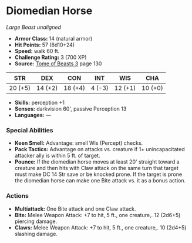 # Diomedian Horse

*Large* *Beast* *unaligned*

- **Armor Class:** 14 (natural armor)
- **Hit Points:** 57 (6d10+24)
- **Speed:** walk 60 ft.
- **Challenge Rating:** 3 (700 XP)
- **Source:** [Tome of Beasts 3](https://koboldpress.com/kpstore/product/tome-of-beasts-3-for-5th-edition/) page 130

| STR | DEX | CON | INT | WIS | CHA |
| --- | --- | --- | --- | --- | --- |
| 20 (+5) | 14 (+2) | 18 (+4) | 4 (-3) | 12 (+1) | 10 (+0) |

- **Skills:** perception +1
- **Senses:** darkvision 60', passive Perception 13
- **Languages:** —
### Special Abilities
- **Keen Smell:** Advantage: smell Wis (Percept) checks.
- **Pack Tactics:** Advantage on attacks vs. creature if 1+ unincapacitated attacker ally is within 5 ft. of target.
- **Pounce:** If the diomedian horse moves at least 20' straight toward a creature and then hits with Claw attack on the same turn that target must make DC 14 Str save or be knocked prone. If the target is prone the diomedian horse can make one Bite attack vs. it as a bonus action.
### Actions
- **Multiattack:** One Bite attack and one Claw attack.
- **Bite:** Melee Weapon Attack: +7 to hit, 5 ft., one creature,. 12 (2d6+5) piercing damage.
- **Claws:** Melee Weapon Attack: +7 to hit, 5 ft., one creature,. 10 (2d4+5) slashing damage.


